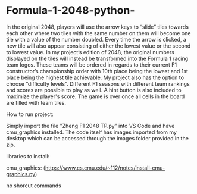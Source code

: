 # Formula-1-2048-python-

In the original 2048, players will use the arrow keys to “slide” tiles towards each other where two tiles with the same number on them will become one tile with a value of the number doubled. Every time the arrow is clicked, a new tile will also appear consisting of either the lowest value or the second to lowest value. In my project’s edition of 2048, the original numbers displayed on the tiles will instead be transformed into the Formula 1 racing team logos. These teams will be ordered in regards to their current F1 constructor’s championship order with 10th place being the lowest and 1st place being the highest tile achievable. My project also has the option to choose “difficulty levels”. Different F1 seasons with different team rankings and scores are possible to play as well. A hint button is also included to maximize the player's score. The game is over once all cells in the board are filled with team tiles. 

How to run project:

Simply import the file "Zheng F1 2048 TP.py" into VS Code and have cmu_graphics installed. The code itself has images imported from my desktop which can be accessed through the images folder provided in the zip. 

libraries to install:

cmu_graphics: (https://www.cs.cmu.edu/~112/notes/install-cmu-graphics.py)

no shorcut commands

